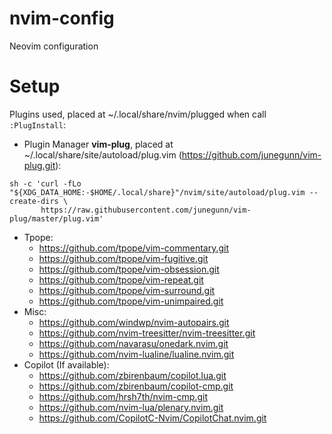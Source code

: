# nvim-config
Neovim configuration

# Setup
Plugins used, placed at ~/.local/share/nvim/plugged when call `:PlugInstall`:
- Plugin Manager **vim-plug**, placed at ~/.local/share/site/autoload/plug.vim
  (https://github.com/junegunn/vim-plug.git):
```
sh -c 'curl -fLo "${XDG_DATA_HOME:-$HOME/.local/share}"/nvim/site/autoload/plug.vim --create-dirs \
       https://raw.githubusercontent.com/junegunn/vim-plug/master/plug.vim'
```
- Tpope:
    - https://github.com/tpope/vim-commentary.git
    - https://github.com/tpope/vim-fugitive.git
    - https://github.com/tpope/vim-obsession.git
    - https://github.com/tpope/vim-repeat.git
    - https://github.com/tpope/vim-surround.git
    - https://github.com/tpope/vim-unimpaired.git
- Misc:
    - https://github.com/windwp/nvim-autopairs.git
    - https://github.com/nvim-treesitter/nvim-treesitter.git
    - https://github.com/navarasu/onedark.nvim.git
    - https://github.com/nvim-lualine/lualine.nvim.git
- Copilot (If available):
    - https://github.com/zbirenbaum/copilot.lua.git
    - https://github.com/zbirenbaum/copilot-cmp.git
    - https://github.com/hrsh7th/nvim-cmp.git
    - https://github.com/nvim-lua/plenary.nvim.git
    - https://github.com/CopilotC-Nvim/CopilotChat.nvim.git
